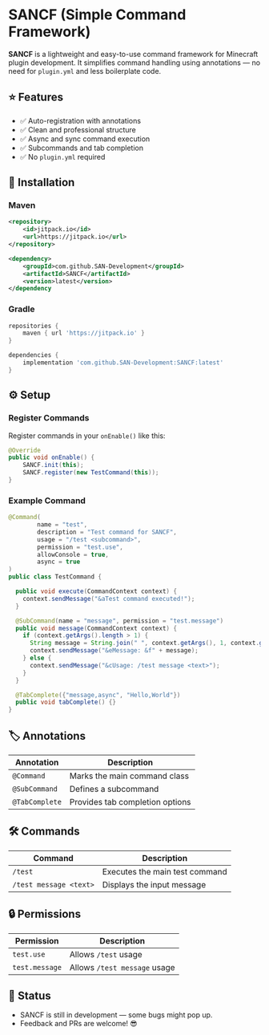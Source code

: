 # SANCF (Simple Command Framework)
**SANCF** is a lightweight and easy-to-use command framework for Minecraft plugin development. It simplifies command handling using annotations — no need for `plugin.yml` and less boilerplate code.

## ⭐ Features
- ✅ Auto-registration with annotations  
- ✅ Clean and professional structure  
- ✅ Async and sync command execution  
- ✅ Subcommands and tab completion  
- ✅ No `plugin.yml` required  

## 🚀 Installation
### Maven
```xml
<repository>
    <id>jitpack.io</id>
    <url>https://jitpack.io</url>
</repository>

<dependency>
    <groupId>com.github.SAN-Development</groupId>
    <artifactId>SANCF</artifactId>
    <version>latest</version>
</dependency
```

### Gradle
```gradle
repositories {
    maven { url 'https://jitpack.io' }
}

dependencies {
    implementation 'com.github.SAN-Development:SANCF:latest'
}
```

## ⚙️ Setup
### Register Commands
Register commands in your `onEnable()` like this:
```java
@Override
public void onEnable() {
    SANCF.init(this);
    SANCF.register(new TestCommand(this));
}
```

### Example Command
```java
@Command(
        name = "test",
        description = "Test command for SANCF",
        usage = "/test <subcommand>",
        permission = "test.use",
        allowConsole = true,
        async = true
)
public class TestCommand {

  public void execute(CommandContext context) {
    context.sendMessage("&aTest command executed!");
  }

  @SubCommand(name = "message", permission = "test.message")
  public void message(CommandContext context) {
    if (context.getArgs().length > 1) {
      String message = String.join(" ", context.getArgs(), 1, context.getArgs().length);
      context.sendMessage("&eMessage: &f" + message);
    } else {
      context.sendMessage("&cUsage: /test message <text>");
    }
  }

  @TabComplete({"message,async", "Hello,World"})
  public void tabComplete() {}
}
```

## 🏷️ Annotations
| Annotation | Description |
|-----------|-------------|
| `@Command` | Marks the main command class |
| `@SubCommand` | Defines a subcommand |
| `@TabComplete` | Provides tab completion options |

## 🛠️ Commands
| Command | Description |
|---------|-------------|
| `/test` | Executes the main test command |
| `/test message <text>` | Displays the input message |

## 🔒 Permissions
| Permission | Description |
|------------|-------------|
| `test.use` | Allows `/test` usage |
| `test.message` | Allows `/test message` usage |

## 🚧 Status
- SANCF is still in development — some bugs might pop up.  
- Feedback and PRs are welcome! 😎
